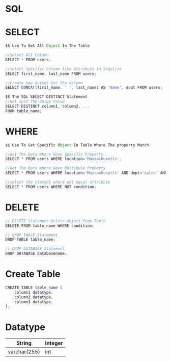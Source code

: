 # SQL


# SELECT
```javascript
$$ Use To Get All Object In The Table 

//Select All Column 
SELECT * FROM users;

//Select Specific Column like Attribute In Sequlize
SELECT first_name, last_name FROM users;

//Create new Outpot For The Column
SELECT CONCAT(first_name, ' ', last_name) AS 'Name', dept FROM users;

$$ The SQL SELECT DISTINCT Statement
//Get Just The Uniqe Value
SELECT DISTINCT column1, column2, ...
FROM table_name;


```

# WHERE
```javascript
$$ Use To Get Specific Object In Table Where The property Match 

//Get The Data Where Have Specific Property
SELECT * FROM users WHERE location='Massachusetts';

//Get The Data Where Have Multibule Proberty
SELECT * FROM users WHERE location='Massachusetts' AND dept='sales' AND dept='sales' AND dept='sales';

//select the element where not equal attribute
SELECT * FROM users WHERE NOT condition;

```

# DELETE

```javascript
// DELETE Statement Delete Object From Table
DELETE FROM table_name WHERE condition;

// DROP TABLE Statement
DROP TABLE table_name;

// DROP DATABASE Statement
DROP DATABASE databasename;

```
# Create Table 
```javascript
CREATE TABLE table_name (
    column1 datatype,
    column2 datatype,
    column3 datatype,
);
```
# Datatype 
|        String           |        Integer      | 
| -------------------     | ------------------  |
|     varchar(255)        |        int          |
